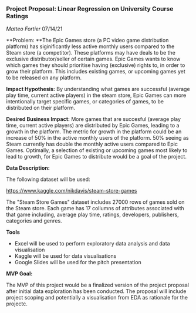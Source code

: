 ### Project Proposal: Linear Regression on University Course Ratings

*Matteo Fortier*
07/14/21

**Problem: **The Epic Games store (a PC video game distribution platform) has siginificantly less active monthly users compared to the Steam store (a competitor). These platforms may have deals to be the exclusive distributor/seller of certain games. Epic Games wants to know which games they should prioritise having (exclusive) rights to, in order to grow their platform. This includes existing games, or upcoming games yet to be released on any platform.

**Impact Hypothesis:** By understanding what games are successful (average play time, current active players) in the steam store, Epic Games can more intentionally target specific games, or categories of games, to be distributed on their platform. 

**Desired Business Impact:** More games that are succesful (average play time, current active players) are distributed by Epic Games, leading to a growth in the platform. The metric for growth in the platform could be an increase of 50% in the active monthly users of the platform. 50% seeing as Steam currently has double the monthly active users compared to Epic Games. Optimally, a selection of existing or upcoming games most likely to lead to growth, for Epic Games to distribute would be a goal of the project.

**Data Description:**

The following dataset will be used:

https://www.kaggle.com/nikdavis/steam-store-games

The "Steam Store Games" dataset includes 27000 rows of games sold on the Steam store. Each game has 17 collumns of attributes associated with that game including, average play time, ratings, developers, publishers, categories and genres. 

**Tools**

- Excel will be used to perform exploratory data analysis and data visualisation
- Kaggle will be used for data visualisations
- Google Slides will be used for the pitch presentation

**MVP Goal:**

The MVP of this project would be a finalized version of the project proposal after initial data exploration has been conducted. The proposal will include project scoping and potentially a visualisation from EDA as rationale for the projectc. 

